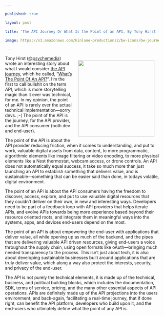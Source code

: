 ---
published: true
layout: post
title: 'The API Journey Or What Is the Point of an API, By Tony Hirst (@psychemedia)'
image: https://s3.amazonaws.com/kinlane-productions2/bw-icons/bw-journey.png
---

<p><img style="padding: 15px;" src="https://s3.amazonaws.com/kinlane-productions2/bw-icons/bw-journey.png" alt="" width="250" align="right" />
<p>Tony Hirst (<a href="https://twitter.com/psychemedia">@psychemedia</a>) wrote an interesting story about what I would consider <span style="text-decoration: underline;">the API journey</span>, which he called, &ldquo;<a href="http://blog.ouseful.info/2015/03/09/whats-the-point-of-an-api/">What&rsquo;s The Point Of An API?</a>&rdquo;.  I&rsquo;m the first to call bullshit on the term API, which is more storytelling magic than it ever was technical, for me. In my opinion, the point of an API is rarely ever the actual technical implementation&mdash;sorry devs. ;-( The point of the API is the journey, for the API provider, and the API consumer (both dev and end-user).
<p>The point of the API is about the API provider reducing friction, when it comes to understanding, and put to work, valuable digital assets from data, content, to more programmatic, algorithmic elements like image filtering or video encoding, to more physical elements like a Nest thermostat, webcam access, or drone controls. An API does not automatically equal success, it take so much more than just launching an API to establish something that delivers value, and is sustainable--something that can be easier said than done, in todays volatile, digital environment.
<p>The point of an API is about the API consumers having the freedom to discover, access, explore, and put to use valuable digital resources that they couldn&rsquo;t deliver on their own, in new and interesting ways. Developers need to be part of a feedback loop with API providers that helps iterate APIs, and evolve APIs towards being more experience based beyond their resource oriented roots, and integrate them in meaningful ways into the systems, apps, and devices end-users depend on the most.
<p>The point of an API is about empowering the end-user with applications that deliver value, all while opening up as much of the backend, and the pipes that are delivering valuable API driven resources, giving end-users a voice throughout the supply chain, using open formats like oAuth&mdash;bringing much needed transparency to the process. This isn&rsquo;t just about tech, it is also about developing sustainable businesses built around applications that are truly deliver value, which along a way also protect the interests, security, and privacy of the end-user.
<p>The API is not purely the technical elements, it is made up of the technical, business, and political building blocks, which includes the documentation, SDK, terms of service, pricing, and the many other essential aspects of API operations. APIs are definitely made up of the API projections into the users environment, and back-again, facilitating a real-time journey, that if done right, can benefit the API platform, developers who build upon it, and the end-users who ultimately define what the point of any API is.

